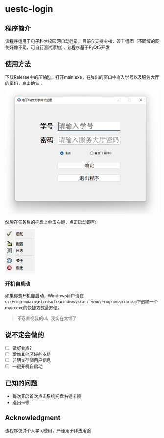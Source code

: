 # uestc-login

## 程序简介
该程序适用于电子科大校园网自动登录，目前仅支持主楼、硕丰组团（不同域的网关好像不同，可自行测试添加），该程序基于PyQt5开发

## 使用方法
下载Release中的压缩包，打开main.exe，在弹出的窗口中输入学号以及服务大厅的密码，点击确认：

![主界面](assets/img/ui.png)

然后在任务栏的托盘上单击右键，点击启动即可:

![主界面](assets/img/tray.png)

### 开机自启动
如果你想开机自启动，Windows用户请在`C:\ProgramData\Microsoft\Windows\Start Menu\Programs\StartUp`下创建一个main.exe的快捷方式最方便。

> 不忍直视我的ui，我实在太懒了

## 说不定会做的
- [ ] 做好看点?
- [ ] 增加其他区域的支持
- [ ] 非明文存储用户信息
- [ ] 一键开机自启动

## 已知的问题
- 每次开启首次点击系统托盘右键卡顿
- 退出卡顿


## Acknowledgment
该程序仅供个人学习使用，严谨用于非法用途